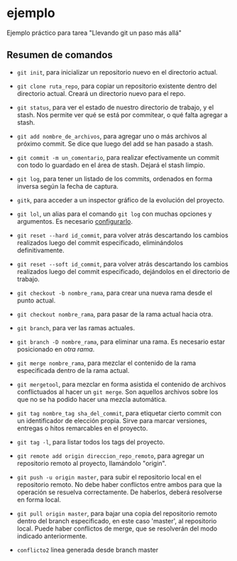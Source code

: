 ejemplo
=======

Ejemplo práctico para tarea "Llevando git un paso más allá"

## Resumen de comandos
* `git init`, para inicializar un repositorio nuevo en el directorio actual.
* `git clone ruta_repo`, para copiar un repositorio existente dentro del directorio actual. Creará un directorio nuevo para el repo.
* `git status`, para ver el estado de nuestro directorio de trabajo, y el stash. Nos permite ver qué se está por commitear, o qué falta agregar a stash.
* `git add nombre_de_archivos`, para agregar uno o más archivos al próximo commit. Se dice que luego del add se han pasado a stash.
* `git commit -m un_comentario`, para realizar efectivamente un commit con todo lo guardado en el área de stash. Dejará el stash limpio.
* `git log`, para tener un listado de los commits, ordenados en forma inversa según la fecha de captura.
* `gitk`, para acceder a un inspector gráfico de la evolución del proyecto.
* `git lol`, un alias para el comando `git log` con muchas opciones y argumentos. Es necesario [configurarlo](http://uberblo.gs/2010/12/git-lol-the-other-git-log).
* `git reset --hard id_commit`, para volver atrás descartando los cambios realizados luego del commit especificado, eliminándolos definitivamente.
* `git reset --soft id_commit`, para volver atrás descartando los cambios realizados luego del commit especificado, dejándolos en el directorio de trabajo.
* `git checkout -b nombre_rama`, para crear una nueva rama desde el punto actual.
* `git checkout nombre_rama`, para pasar de la rama actual hacia otra.
* `git branch`, para ver las ramas actuales.
* `git branch -D nombre_rama`, para eliminar una rama. Es necesario estar posicionado en *otra rama*.
* `git merge nombre_rama`, para mezclar el contenido de la rama especificada dentro de la rama actual.
* `git mergetool`, para mezclar en forma asistida el contenido de archivos conflictuados al hacer un `git merge`. Son aquellos archivos sobre los que no se ha podido hacer una mezcla automática.
* `git tag nombre_tag sha_del_commit`, para etiquetar cierto commit con un identificador de elección propia. Sirve para marcar versiones, entregas o hitos remarcables en el proyecto.
* `git tag -l`, para listar todos los tags del proyecto.
* `git remote add origin direccion_repo_remoto`, para agregar un repositorio remoto al proyecto, llamándolo "origin".
* `git push -u origin master`, para subir el repositorio local en el repositorio remoto. No debe haber conflictos entre ambos para que la operación se resuelva correctamente. De haberlos, deberá resolverse en forma local.
* `git pull origin master`, para bajar una copia del repositorio remoto dentro del branch especificado, en este caso 'master', al repositorio local. Puede haber conflictos de merge, que se resolverán del modo indicado anteriormente.

* `conflicto2` linea generada desde branch master
